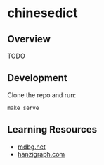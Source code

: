 # chinesedict

## Overview

TODO

## Development

Clone the repo and run:

```
make serve
```

## Learning Resources

- [mdbg.net](https://www.mdbg.net/)
- [hanzigraph.com](https://hanzigraph.com/)
